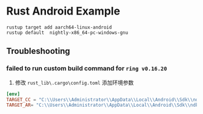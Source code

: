 # Rust Android Example

```
rustup target add aarch64-linux-android
rustup default  nightly-x86_64-pc-windows-gnu
```

## Troubleshooting

### failed to run custom build command for `ring v0.16.20`

1. 修改 `rust_lib\.cargo\config.toml` 添加环境参数

```toml
[env]
TARGET_CC = "C:\\Users\\Administrator\\AppData\\Local\\Android\\Sdk\\ndk\\23.1.7779620\\toolchains\\llvm\\prebuilt\\windows-x86_64\\bin\\aarch64-linux-android21-clang.cmd"
TARGET_AR= "C:\\Users\\Administrator\\AppData\\Local\\Android\\Sdk\\ndk\\23.1.7779620\\toolchains\\llvm\\prebuilt\\windows-x86_64\\bin\\llvm-ar.exe"
```